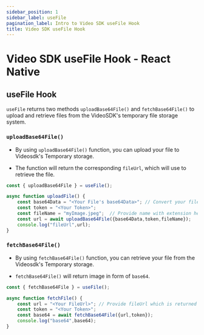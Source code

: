 ```yaml
---
sidebar_position: 1
sidebar_label: useFile
pagination_label: Intro to Video SDK useFile Hook
title: Video SDK useFile Hook
---
```


# Video SDK useFile Hook - React Native

## useFile Hook

`useFile` returns two methods `uploadBase64File()` and `fetchBase64File()` to upload and retrieve files from the VideoSDK's temporary file storage system.

### `uploadBase64File()`

- By using `uploadBase64File()` function, you can upload your file to Videosdk's Temporary storage.

- The function will return the corresponding `fileUrl`, which will use to retrieve the file.

```js
const { uploadBase64File } = useFile();

async function uploadFile() {
    const base64Data = "<Your File's base64Data>"; // Convert your file to base64 and pass here 
    const token = "<Your Token>";
    const fileName = "myImage.jpeg";  // Provide name with extension here
    const url = await uploadBase64File({base64Data,token,fileName});
    console.log("fileUrl",url);
}
```

### `fetchBase64File()`

- By using `fetchBase64File()` function, you can retrieve your file from the Videosdk's Temporary storage.

- `fetchBase64File()` will return image in form of `base64`.

```js
const { fetchBase64File } = useFile();

async function fetchFile() {
    const url = "<Your FileUrl>"; // Provide fileUrl which is returned by uploadBase64File()
    const token = "<Your Token>";
    const base64 = await fetchBase64File({url,token});
    console.log("base64",base64);
}
```



